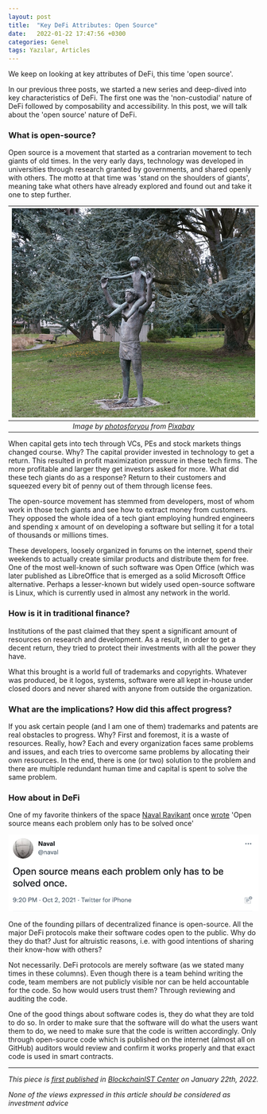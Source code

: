 ```yaml
---
layout: post
title:  "Key DeFi Attributes: Open Source"
date:   2022-01-22 17:47:56 +0300
categories: Genel
tags: Yazılar, Articles
---
```


We keep on looking at key attributes of DeFi, this time 'open source'. 

In our previous three posts, we started a new series and deep-dived into key characteristics of DeFi. The first one was the 'non-custodial' nature of DeFi followed by composability and accessibility. In this post, we will talk about the 'open source' nature of DeFi. 

### What is open-source?
Open source is a movement that started as a contrarian movement to tech giants of old times. In the very early days, technology was developed in universities through research granted by governments, and shared openly with others. The motto at that time was 'stand on the shoulders of giants', meaning take what others have already explored and found out and take it one to step further. 

| ![Shoulders_of_Giants](/assets/statue-1217630_800_v2.jpg)|
|:--:| 
| *Image by [photosforyou](https://pixabay.com/users/photosforyou-124319/) from [Pixabay](https://pixabay.com/)*|


When capital gets into tech through VCs, PEs and stock markets things changed course. Why? The capital provider invested in technology to get a return. This resulted in profit maximization pressure in these tech firms. The more profitable and larger they get investors asked for more. What did these tech giants do as a response? Return to their customers and squeezed every bit of penny out of them through license fees.

The open-source movement has stemmed from developers, most of whom work in those tech giants and see how to extract money from customers. They opposed the whole idea of a tech giant employing hundred engineers and spending x amount of on developing a software but selling it for a total of thousands or millions times.

These developers, loosely organized in forums on the internet, spend their weekends to actually create similar products and distribute them for free. One of the most well-known of such software was Open Office (which was later published as LibreOffice that is emerged as a solid Microsoft Office alternative. Perhaps a lesser-known but widely used open-source software is Linux, which is currently used in almost any network in the world.

### How is it in traditional finance?
Institutions of the past claimed that they spent a significant amount of resources on research and development. As a result, in order to get a decent return, they tried to protect their investments with all the power they have.

What this brought is a world full of trademarks and copyrights. Whatever was produced, be it logos, systems, software were all kept in-house under closed doors and never shared with anyone from outside the organization.

### What are the implications? How did this affect progress? 

If you ask certain people (and I am one of them) trademarks and patents are real obstacles to progress. Why? First and foremost, it is a waste of resources. Really, how? Each and every organization faces same problems and issues, and each tries to overcome same problems by allocating their own resources. In the end, there is one (or two) solution to the problem and there are multiple redundant human time and capital is spent to solve the same problem.

### How about in DeFi

One of my favorite thinkers of the space [Naval Ravikant](www.twitter.com/naval) once [wrote](https://twitter.com/naval/status/1444366754650656770?s=20) 'Open source means each problem only has to be solved once'

<a href="https://twitter.com/naval/status/1444366754650656770?s=20)">
         <img alt="Tweet" src="/assets/naval_tweet_open_source_800.png"></a>

One of the founding pillars of decentralized finance is open-source. All the major DeFi protocols make their software codes open to the public. Why do they do that? Just for altruistic reasons, i.e. with good intentions of sharing their know-how with others?

Not necessarily. DeFi protocols are merely software (as we stated many times in these columns). Even though there is a team behind writing the code, team members are not publicly visible nor can be held accountable for the code. So how would users trust them? Through reviewing and auditing the code.

One of the good things about software codes is, they do what they are told to do so. In order to make sure that the software will do what the users want them to do, we need to make sure that the code is written accordingly. Only through open-source code which is published on the internet (almost all on GitHub) auditors would review and confirm it works properly and that exact code is used in smart contracts. 

---
*This piece is [first published](https://medium.com/bcistcenter/key-defi-attributes-open-source-14860ec0b938) in [BlockchainIST Center](https://medium.com/blockchainist-center) on January 22th, 2022.*

*None of the views expressed in this article should be considered as investment advice*
